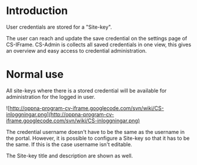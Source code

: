 # Introduction #

User credentials are stored for a "Site-key".

The user can reach and update the save credential on the settings page of CS-IFrame. CS-Admin is collects all saved credentials in one view, this gives an overview and easy access to credential administration.

# Normal use #

All site-keys where there is a stored credential will be available for administration for the logged in user.

![http://oppna-program-cv-iframe.googlecode.com/svn/wiki/CS-inloggningar.png](http://oppna-program-cv-iframe.googlecode.com/svn/wiki/CS-inloggningar.png)

The credential username doesn't have to be the same as the username in the portal. However, it is possible to configure a Site-key so that it has to be the same. If this is the case username isn't editable.

The Site-key title and description are shown as well.